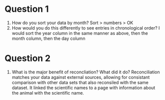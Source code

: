 # Question 1
1) How do you sort your data by month?
Sort > numbers > OK
2) How would you do this differently to see entries in chronological order?
I would sort the year column in the same manner as above, then the month column, then the day column	

# Question 2
1) What is the major benefit of reconcliation? What did it do?
Reconciliation matches your data against external sources, allowing for consistant comparison with other data sets that also reconsiled with the same dataset. It linked the scientific names to a page with information about the animal with the scientific name.
